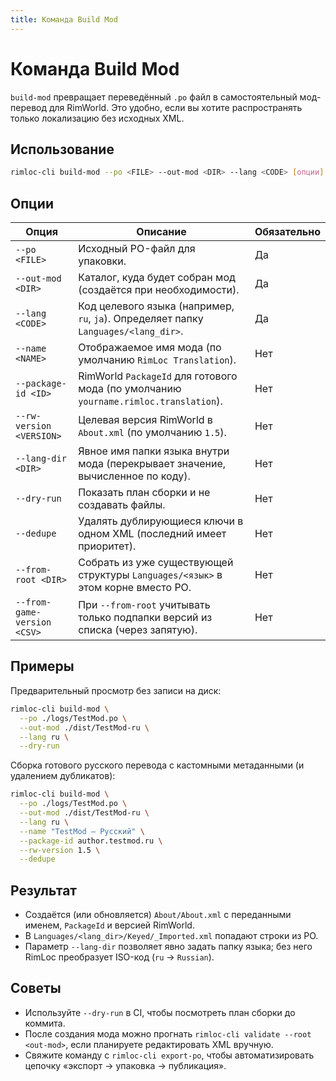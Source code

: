 ```yaml
---
title: Команда Build Mod
---
```


# Команда Build Mod

`build-mod` превращает переведённый `.po` файл в самостоятельный мод-перевод для RimWorld. Это удобно, если вы хотите распространять только локализацию без исходных XML.

## Использование

```bash
rimloc-cli build-mod --po <FILE> --out-mod <DIR> --lang <CODE> [опции]
```

## Опции

| Опция | Описание | Обязательно |
|-------|----------|-------------|
| `--po <FILE>` | Исходный PO-файл для упаковки. | Да |
| `--out-mod <DIR>` | Каталог, куда будет собран мод (создаётся при необходимости). | Да |
| `--lang <CODE>` | Код целевого языка (например, `ru`, `ja`). Определяет папку `Languages/<lang_dir>`. | Да |
| `--name <NAME>` | Отображаемое имя мода (по умолчанию `RimLoc Translation`). | Нет |
| `--package-id <ID>` | RimWorld `PackageId` для готового мода (по умолчанию `yourname.rimloc.translation`). | Нет |
| `--rw-version <VERSION>` | Целевая версия RimWorld в `About.xml` (по умолчанию `1.5`). | Нет |
| `--lang-dir <DIR>` | Явное имя папки языка внутри мода (перекрывает значение, вычисленное по коду). | Нет |
| `--dry-run` | Показать план сборки и не создавать файлы. | Нет |
| `--dedupe` | Удалять дублирующиеся ключи в одном XML (последний имеет приоритет). | Нет |
| `--from-root <DIR>` | Собрать из уже существующей структуры `Languages/<язык>` в этом корне вместо PO. | Нет |
| `--from-game-version <CSV>` | При `--from-root` учитывать только подпапки версий из списка (через запятую). | Нет |

## Примеры

Предварительный просмотр без записи на диск:

```bash
rimloc-cli build-mod \
  --po ./logs/TestMod.po \
  --out-mod ./dist/TestMod-ru \
  --lang ru \
  --dry-run
```

Сборка готового русского перевода с кастомными метаданными (и удалением дубликатов):

```bash
rimloc-cli build-mod \
  --po ./logs/TestMod.po \
  --out-mod ./dist/TestMod-ru \
  --lang ru \
  --name "TestMod — Русский" \
  --package-id author.testmod.ru \
  --rw-version 1.5 \
  --dedupe
```

## Результат

- Создаётся (или обновляется) `About/About.xml` с переданными именем, `PackageId` и версией RimWorld.
- В `Languages/<lang_dir>/Keyed/_Imported.xml` попадают строки из PO.
- Параметр `--lang-dir` позволяет явно задать папку языка; без него RimLoc преобразует ISO-код (`ru` → `Russian`).

## Советы

- Используйте `--dry-run` в CI, чтобы посмотреть план сборки до коммита.
- После создания мода можно прогнать `rimloc-cli validate --root <out-mod>`, если планируете редактировать XML вручную.
- Свяжите команду с `rimloc-cli export-po`, чтобы автоматизировать цепочку «экспорт → упаковка → публикация».
